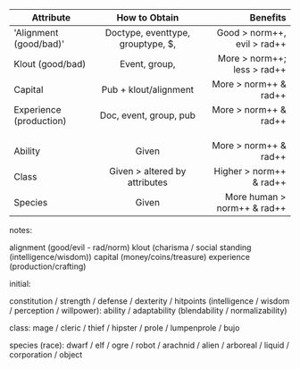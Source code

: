

|  Attribute             | How to Obtain                     | Benefits                    |
|---|:-----------------------------------:|-----------------------------:|
| 'Alignment (good/bad)' | Doctype, eventtype, grouptype, $, | Good > norm++, evil > rad++ |
| Klout (good/bad)   | Event, group,                     | More > norm++; less > rad++ |
| Capital                | Pub + klout/alignment             | More > norm++ & rad++       |
| Experience (production)| Doc, event, group, pub            | More > norm++ & rad++       |
|                        |                                   |                             |
|                        |                                   |                             |
|                        |                                   |                             |
| Ability                | Given                             | More > norm++ & rad++       |
| Class                  | Given > altered by attributes     | Higher > norm++ & rad++     |
| Species                | Given                             | More human > norm++ & rad++ |

notes:

alignment (good/evil - rad/norm)
klout (charisma / social standing (intelligence/wisdom))
capital (money/coins/treasure)
experience (production/crafting)

initial:

constitution / strength / defense / dexterity / hitpoints (intelligence / wisdom / perception / willpower):
ability / adaptability (blendability / normalizability)

class: mage / cleric / thief / hipster / prole / lumpenprole / bujo 

species (race): dwarf / elf / ogre / robot / arachnid / alien / arboreal / liquid / corporation / object 
